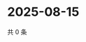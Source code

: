 # 2025-08-15

共 0 条

<!-- BEGIN ZHIHUQUESTIONS -->
<!-- 最后更新时间 Fri Aug 15 2025 15:13:06 GMT+0800 (China Standard Time) -->

<!-- END ZHIHUQUESTIONS -->
